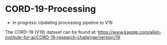 # CORD-19-Processing
- In progress: Updating processing pipeline to V19

The CORD-19 (V19) dataset can be found at: https://www.kaggle.com/allen-institute-for-ai/CORD-19-research-challenge/version/19
